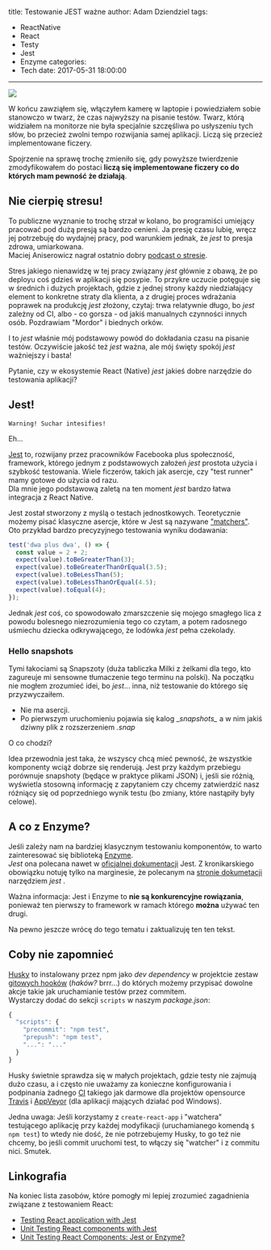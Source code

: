 title: Testowanie JEST ważne
author: Adam Dziendziel
tags:
  - ReactNative
  - React
  - Testy
  - Jest
  - Enzyme
categories:
  - Tech
date: 2017-05-31 18:00:00
---
![](/images/post-jest-1-intro.jpeg)

W końcu zawziąłem się, włączyłem kamerę w laptopie i powiedziałem sobie stanowczo w twarz, że czas najwyższy na pisanie testów. Twarz, którą widziałem na monitorze nie była specjalnie szczęśliwa po usłyszeniu tych słów, bo przecież zwolni tempo rozwijania samej aplikacji. Liczą się przecież implementowane ficzery.

Spojrzenie na sprawę trochę zmieniło się, gdy powyższe twierdzenie zmodyfikowałem do postaci __liczą się implementowane ficzery co do których mam pewność że działają__.

## Nie cierpię stresu!
To publiczne wyznanie to trochę strzał w kolano, bo programiści umiejący pracować pod dużą presją są bardzo cenieni. Ja presję czasu lubię, wręcz jej potrzebuję do wydajnej pracy, pod warunkiem jednak, że _jest_ to presja zdrowa,  umiarkowana.   
Maciej Aniserowicz nagrał ostatnio dobry [podcast o stresie](http://devstyle.pl/2017/05/22/devtalk56-o-stresie-i-porazkach-z-krzysztofem-skubisem/).

Stres jakiego nienawidzę w tej pracy związany _jest_ głównie z obawą, że po deployu coś gdzieś w aplikacji się posypie. To przykre uczucie potęguje się w średnich i dużych projektach, gdzie z jednej strony każdy niedziałający element to konkretne straty dla klienta, a z drugiej proces wdrażania poprawek na produkcję _jest_ złożony, czytaj: trwa relatywnie długo, bo _jest_ zależny od CI, albo - co gorsza - od jakiś manualnych czynności innych osób. Pozdrawiam "Mordor" i biednych orków. 

I to _jest_ właśnie mój podstawowy powód do dokładania czasu na pisanie testów. Oczywiście jakość też _jest_ ważna, ale mój święty spokój _jest_ ważniejszy i basta!

Pytanie, czy w ekosystemie React (Native) _jest_ jakieś dobre narzędzie do testowania aplikacji? 

## Jest!
`Warning! Suchar intesifies!`

Eh...

[Jest](https://facebook.github.io/jest/) to, rozwijany przez pracowników Facebooka plus społeczność, framework, którego jednym z podstawowych założeń _jest_ prostota użycia i szybkość testowania. Wiele ficzerów, takich jak asercje, czy "test runner" mamy gotowe do użycia od razu.  
Dla mnie jego podstawową zaletą na ten moment _jest_ bardzo łatwa integracja z React Native.


Jest został stworzony z myślą o testach jednostkowych. Teoretycznie możemy pisać klasyczne asercje, które w Jest są nazywane ["matchers"](https://facebook.github.io/jest/docs/en/using-matchers.html#content).    
Oto przykład bardzo precyzyjnego testowania wyniku dodawania:
```js
test('dwa plus dwa', () => {
  const value = 2 + 2;
  expect(value).toBeGreaterThan(3);
  expect(value).toBeGreaterThanOrEqual(3.5);
  expect(value).toBeLessThan(5);
  expect(value).toBeLessThanOrEqual(4.5);
  expect(value).toEqual(4);
});
```
Jednak _jest_ coś, co spowodowało zmarszczenie się mojego smagłego lica z powodu bolesnego niezrozumienia tego co czytam, a potem radosnego uśmiechu dziecka odkrywającego, że lodówka _jest_ pełna czekolady.

### Hello snapshots
Tymi łakociami są Snapszoty (duża tabliczka Milki z żelkami dla tego, kto zagureuje mi sensowne tłumaczenie tego terminu na polski). Na początku nie mogłem zrozumieć idei, bo _jest_... inna, niż testowanie do którego się przyzwyczaiłem.     
* Nie ma asercji.    
* Po pierwszym uruchomieniu pojawia się kalog \__snapshots\__ a w nim jakiś dziwny plik z rozszerzeniem _.snap_  

O co chodzi?

Idea przewodnia jest taka, że wszyscy chcą mieć pewność, że wszystkie komponenty wciąż dobrze się renderują. Jest przy każdym przebiegu porównuje snapshoty (będące w praktyce plikami JSON) i, jeśli sie różnią, wyświetla stosowną informację z zapytaniem czy chcemy zatwierdzić nasz różniący się od poprzedniego wynik testu (bo zmiany, które nastąpiły były celowe).


## A co z Enzyme?
Jeśli zależy nam na bardziej klasycznym testowaniu komponentów, to warto zainteresować się biblioteką [Enzyme](http://airbnb.io/enzyme/).     
_Jest_ ona polecana nawet w [oficjalnej dokumentacji](https://facebook.github.io/react/docs/test-utils.html#overview) Jest.
Z kronikarskiego obowiązku notuję tylko na marginesie, że polecanym na [stronie dokumetacji](https://facebook.github.io/react/docs/test-utils.html#overview)  narzędziem _jest_ .   

Ważna informacja: Jest i Enzyme to __nie są konkurencyjne rowiązania__, ponieważ ten pierwszy to framework w ramach którego __można__ używać ten drugi.

Na pewno jeszcze wrócę do tego tematu i zaktualizuję ten ten tekst.


## Coby nie zapomnieć

[Husky](https://github.com/typicode/husky) to instalowany przez npm jako _dev dependency_ w projektcie zestaw [gitowych hooków](https://git-scm.com/book/gr/v2/Customizing-Git-Git-Hooks) (_haków?_ brrr...) do których możemy przypisać dowolne akcje takie jak uruchamianie testów przez commitem.   
Wystarczy dodać do sekcji `scripts` w naszym _package.json_:
```js
{
  "scripts": {
    "precommit": "npm test",
    "prepush": "npm test",
    "...": "..."
  }
}
```
Husky świetnie sprawdza się w małych projektach, gdzie testy nie zajmują dużo czasu, a i często nie uważamy za konieczne konfigurowania i podpinania żadnego  [CI](http://www.code-maze.com/what-is-continuous-integration/) takiego jak darmowe dla projektów opensource [Travis](https://travis-ci.org/) i [AppVeyor](https://www.appveyor.com) (dla aplikacji mających działać pod Windows). 

Jedna uwaga: Jeśli korzystamy z `create-react-app` i "watchera" testującego aplikację przy każdej modyfikacji (uruchamianego komendą `$ npm test`) to wtedy nie dość, że nie potrzebujemy Husky, to go też nie chcemy, bo jeśli commit uruchomi test, to włączy się "watcher" i z commitu nici. Smutek. 


## Linkografia
Na koniec lista zasobów, które pomogły mi lepiej zrozumieć zagadnienia związane z testowaniem React:
* [Testing React application with Jest](https://auth0.com/blog/testing-react-applications-with-jest/)
* [Unit Testing React components with Jest](https://www.vinta.com.br/blog/2017/unit-testing-react-components-jest/)
* [Unit Testing React Components: Jest or Enzyme?](https://www.codementor.io/vijayst/unit-testing-react-components-jest-or-enzyme-du1087lh8)